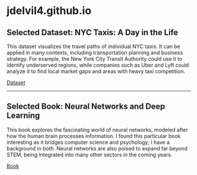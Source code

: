 # jdelvil4.github.io


## Selected Dataset: NYC Taxis: A Day in the Life
This dataset visualizes the travel paths of individual NYC taxis. It can be applied in many contexts, including transportation planning and business strategy. For example, the New York City Transit Authority could use it to identify underserved regions, while companies such as Uber and Lyft could analyze it to find local market gaps and areas with heavy taxi competition.  

 [Dataset](https://chriswhong.github.io/nyctaxi/)  

---

## Selected Book: Neural Networks and Deep Learning
This book explores the fascinating world of neural networks, modeled after how the human brain processes information. I found this particular book interesting as it bridges computer science and psychology; I have a background in both. Neural networks are also poised to expand far beyond STEM, being integrated into many other sectors in the coming years.  

 [Book](http://neuralnetworksanddeeplearning.com/)  
